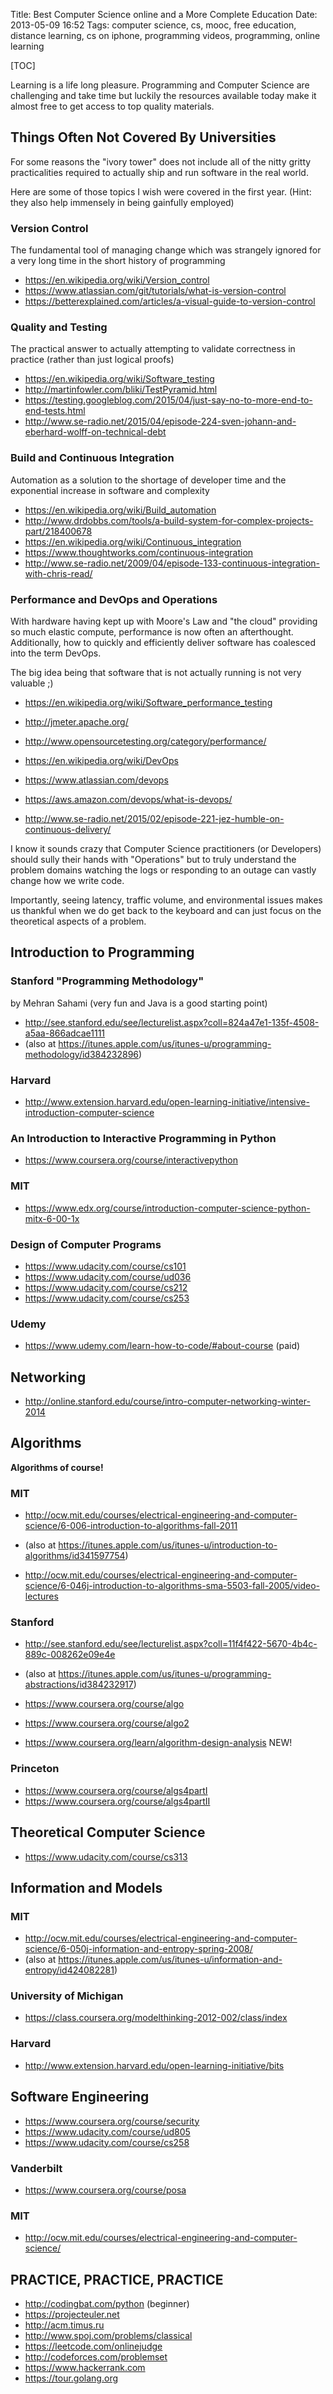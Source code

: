 Title: Best Computer Science online and a More Complete Education
Date: 2013-05-09 16:52
Tags: computer science, cs, mooc, free education, distance learning, cs on iphone, programming videos, programming, online learning

[TOC]

Learning is a life long pleasure.  Programming and Computer Science are challenging and take time but luckily the resources available today make it almost free to get access to top quality materials.

## Things Often Not Covered By Universities

For some reasons the "ivory tower" does not include all of the nitty gritty practicalities required to actually ship and run software in the real world.

Here are some of those topics I wish were covered in the first year.  (Hint: they also help immensely in being gainfully employed)

### Version Control
The fundamental tool of managing change which was strangely ignored for a very long time in the short history of programming

- <https://en.wikipedia.org/wiki/Version_control>
- <https://www.atlassian.com/git/tutorials/what-is-version-control>
- <https://betterexplained.com/articles/a-visual-guide-to-version-control>

### Quality and Testing
The practical answer to actually attempting to validate correctness in practice (rather than just logical proofs)

- <https://en.wikipedia.org/wiki/Software_testing>
- <http://martinfowler.com/bliki/TestPyramid.html>
- <https://testing.googleblog.com/2015/04/just-say-no-to-more-end-to-end-tests.html>
- <http://www.se-radio.net/2015/04/episode-224-sven-johann-and-eberhard-wolff-on-technical-debt>

### Build and Continuous Integration
Automation as a solution to the shortage of developer time and the exponential increase in software and complexity

- <https://en.wikipedia.org/wiki/Build_automation>
- <http://www.drdobbs.com/tools/a-build-system-for-complex-projects-part/218400678>
- <https://en.wikipedia.org/wiki/Continuous_integration>
- <https://www.thoughtworks.com/continuous-integration>
- <http://www.se-radio.net/2009/04/episode-133-continuous-integration-with-chris-read/>

### Performance and DevOps and Operations
With hardware having kept up with Moore's Law and "the cloud" providing so much elastic compute, performance is now often an afterthought. Additionally, how to quickly and efficiently deliver software has coalesced into the term DevOps.

The big idea being that software that is not actually running is not very valuable ;)

- <https://en.wikipedia.org/wiki/Software_performance_testing>
- <http://jmeter.apache.org/>
- <http://www.opensourcetesting.org/category/performance/>

- <https://en.wikipedia.org/wiki/DevOps>
- <https://www.atlassian.com/devops>
- <https://aws.amazon.com/devops/what-is-devops/>
- <http://www.se-radio.net/2015/02/episode-221-jez-humble-on-continuous-delivery/>

I know it sounds crazy that Computer Science practitioners (or Developers) should sully their hands with "Operations" but to truly understand the problem domains watching the logs or responding to an outage can vastly change how we write code.

Importantly, seeing latency, traffic volume, and environmental issues makes us thankful when we do get back to the keyboard and can just focus on the theoretical aspects of a problem.

## Introduction to Programming

### Stanford "Programming Methodology"
by Mehran Sahami (very fun and Java is a good starting point)

- <http://see.stanford.edu/see/lecturelist.aspx?coll=824a47e1-135f-4508-a5aa-866adcae1111>
- (also at <https://itunes.apple.com/us/itunes-u/programming-methodology/id384232896>)

### Harvard
- <http://www.extension.harvard.edu/open-learning-initiative/intensive-introduction-computer-science>

### An Introduction to Interactive Programming in Python
- <https://www.coursera.org/course/interactivepython>

### MIT
- <https://www.edx.org/course/introduction-computer-science-python-mitx-6-00-1x>

### Design of Computer Programs
- <https://www.udacity.com/course/cs101>
- <https://www.udacity.com/course/ud036>
- <https://www.udacity.com/course/cs212>
- <https://www.udacity.com/course/cs253>

### Udemy

- <https://www.udemy.com/learn-how-to-code/#about-course> (paid)

## Networking

- <http://online.stanford.edu/course/intro-computer-networking-winter-2014>

## Algorithms

**Algorithms of course!**

### MIT

- <http://ocw.mit.edu/courses/electrical-engineering-and-computer-science/6-006-introduction-to-algorithms-fall-2011>

- (also at <https://itunes.apple.com/us/itunes-u/introduction-to-algorithms/id341597754>)

- <http://ocw.mit.edu/courses/electrical-engineering-and-computer-science/6-046j-introduction-to-algorithms-sma-5503-fall-2005/video-lectures>

### Stanford
- <http://see.stanford.edu/see/lecturelist.aspx?coll=11f4f422-5670-4b4c-889c-008262e09e4e>
- (also at <https://itunes.apple.com/us/itunes-u/programming-abstractions/id384232917>)
- <https://www.coursera.org/course/algo>
- <https://www.coursera.org/course/algo2>

- <https://www.coursera.org/learn/algorithm-design-analysis> NEW!

### Princeton
- <https://www.coursera.org/course/algs4partI>
- <https://www.coursera.org/course/algs4partII>

## Theoretical Computer Science
- <https://www.udacity.com/course/cs313>

## Information and Models

### MIT
- <http://ocw.mit.edu/courses/electrical-engineering-and-computer-science/6-050j-information-and-entropy-spring-2008/>
- (also at <https://itunes.apple.com/us/itunes-u/information-and-entropy/id424082281>)

### University of Michigan
- <https://class.coursera.org/modelthinking-2012-002/class/index>

### Harvard
- <http://www.extension.harvard.edu/open-learning-initiative/bits>

## Software Engineering

- <https://www.coursera.org/course/security>
- <https://www.udacity.com/course/ud805>
- <https://www.udacity.com/course/cs258>

### Vanderbilt
- <https://www.coursera.org/course/posa>

### MIT

- <http://ocw.mit.edu/courses/electrical-engineering-and-computer-science/>

## PRACTICE, PRACTICE, PRACTICE
- <http://codingbat.com/python> (beginner)
- <https://projecteuler.net>
- <http://acm.timus.ru>
- <http://www.spoj.com/problems/classical>
- <https://leetcode.com/onlinejudge>
- <http://codeforces.com/problemset>
- <https://www.hackerrank.com>
- <https://tour.golang.org>
